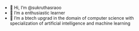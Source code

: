 - 👋 Hi, I’m @sukruthasraoo
- 👀 I’m a enthusiastic learner  
- 🌱 I’m a btech upgrad in the domain of computer science with specialization of artificial intelligence and machine learning 
 


<!---
sukruthasraoo/sukruthasraoo is a ✨ special ✨ repository because its `README.md` (this file) appears on your GitHub profile.
You can click the Preview link to take a look at your changes.
--->

